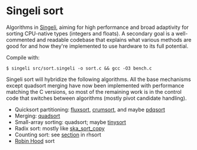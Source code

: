# Singeli sort

Algorithms in [Singeli](https://github.com/mlochbaum/Singeli), aiming for high performance and broad adaptivity for sorting CPU-native types (integers and floats). A secondary goal is a well-commented and readable codebase that explains what various methods are good for and how they're implemented to use hardware to its full potential.

Compile with:

    $ singeli src/sort.singeli -o sort.c && gcc -O3 bench.c

Singeli sort will hybridize the following algorithms. All the base mechanisms except quadsort merging have now been implemented with performance matching the C versions, so most of the remaining work is in the control code that switches between algorithms (mostly pivot candidate handling).

- Quicksort partitioning: [fluxsort](https://github.com/scandum/fluxsort), [crumsort](https://github.com/scandum/crumsort), and maybe [pdqsort]( https://github.com/orlp/pdqsort)
- Merging: [quadsort](https://github.com/scandum/quadsort)
- Small-array sorting: quadsort; maybe [tinysort](https://github.com/scandum/tinysort)
- Radix sort: mostly like [ska_sort_copy](https://github.com/skarupke/ska_sort)
- Counting sort: see [section](https://github.com/mlochbaum/rhsort#counting-sort) in rhsort
- [Robin Hood](https://github.com/mlochbaum/rhsort) sort
